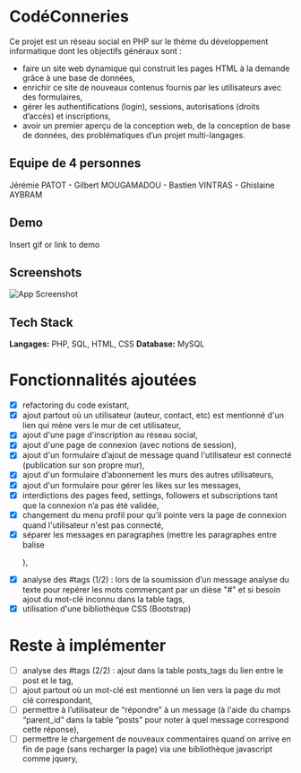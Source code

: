 # CodéConneries

Ce projet est un réseau social en PHP sur le thème du développement informatique dont les objectifs généraux sont : 
- faire un site web dynamique qui construit les pages HTML à la demande grâce à une base de données,
- enrichir ce site de nouveaux contenus fournis par les utilisateurs avec des formulaires,
- gérer les authentifications (login), sessions, autorisations (droits d’accès) et inscriptions,
- avoir un premier aperçu de la conception web, de la conception de base de données, des problématiques d’un projet multi-langages.

## Equipe de 4 personnes

Jérémie PATOT - Gilbert MOUGAMADOU - Bastien VINTRAS - Ghislaine AYBRAM

## Demo

Insert gif or link to demo

## Screenshots

![App Screenshot](https://via.placeholder.com/468x300?text=App+Screenshot+Here)

## Tech Stack

**Langages:** PHP, SQL, HTML, CSS
**Database:** MySQL

# Fonctionnalités ajoutées
- [x] refactoring du code existant,
- [x] ajout partout où un utilisateur (auteur, contact, etc) est mentionné d'un lien qui mène vers le mur de cet utilisateur,
- [x] ajout d'une page d'inscription au réseau social,
- [x] ajout d'une page de connexion (avec notions de session),
- [x] ajout d'un formulaire d’ajout de message quand l'utilisateur est connecté (publication sur son propre mur),
- [x] ajout d'un formulaire d’abonnement les murs des autres utilisateurs,
- [x] ajout d'un formulaire pour gérer les likes sur les messages,
- [x] interdictions des pages feed, settings, followers et subscriptions tant que la connexion n’a pas été validée,
- [x] changement du menu profil pour qu’il pointe vers la page de connexion quand l'utilisateur n'est pas connecté,
- [x] séparer les messages en paragraphes (mettre les paragraphes entre balise <p>),
- [x] analyse des #tags (1/2) : lors de la soumission d’un message analyse du texte pour repérer les mots commençant par un dièse "#" et si besoin ajout du mot-clé inconnu dans la table tags,
- [x] utilisation d'une bibliothèque CSS (Bootstrap)

# Reste à implémenter
- [ ] analyse des #tags (2/2) : ajout dans la table posts_tags du lien entre le post et le tag,
- [ ] ajout partout où un mot-clé est mentionné un lien vers la page du mot clé correspondant,
- [ ] permettre à l’utilisateur de “répondre” à un message (à l'aide du champs “parent_id” dans la table “posts” pour noter à quel message correspond cette réponse),
- [ ] permettre le chargement de nouveaux commentaires quand on arrive en fin de page (sans recharger la page) via une bibliothèque javascript comme jquery,
